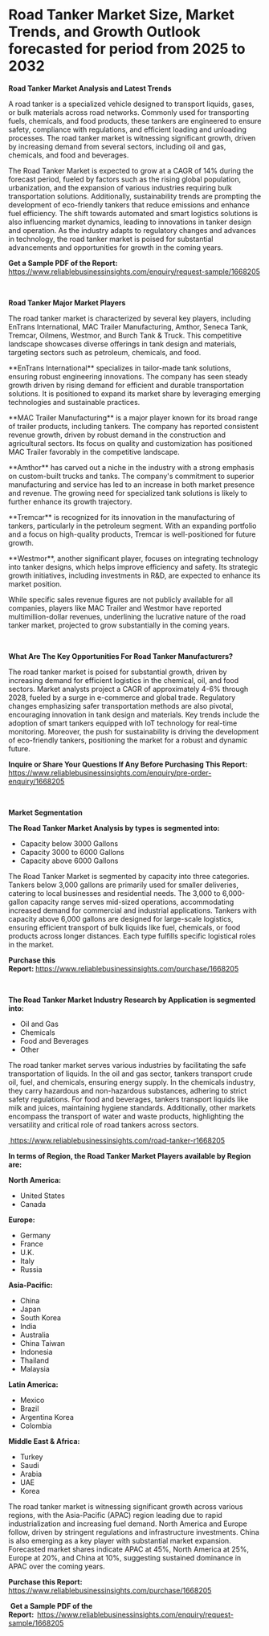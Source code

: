 <p><h1>Road Tanker Market Size, Market Trends, and Growth Outlook forecasted for period from 2025 to 2032</h1></p><p><strong>Road Tanker Market Analysis and Latest Trends</strong></p>
<p><p>A road tanker is a specialized vehicle designed to transport liquids, gases, or bulk materials across road networks. Commonly used for transporting fuels, chemicals, and food products, these tankers are engineered to ensure safety, compliance with regulations, and efficient loading and unloading processes. The road tanker market is witnessing significant growth, driven by increasing demand from several sectors, including oil and gas, chemicals, and food and beverages. </p><p>The Road Tanker Market is expected to grow at a CAGR of 14% during the forecast period, fueled by factors such as the rising global population, urbanization, and the expansion of various industries requiring bulk transportation solutions. Additionally, sustainability trends are prompting the development of eco-friendly tankers that reduce emissions and enhance fuel efficiency. The shift towards automated and smart logistics solutions is also influencing market dynamics, leading to innovations in tanker design and operation. As the industry adapts to regulatory changes and advances in technology, the road tanker market is poised for substantial advancements and opportunities for growth in the coming years.</p></p>
<p><strong>Get a Sample PDF of the Report:&nbsp;</strong> <a href="https://www.reliablebusinessinsights.com/enquiry/request-sample/1668205?utm_campaign=3176&utm_medium=2&utm_source=Github&utm_content=ia&utm_term=17042025&utm_id=road-tanker">https://www.reliablebusinessinsights.com/enquiry/request-sample/1668205</a></p>
<p>&nbsp;</p>
<p><strong>Road Tanker Major Market Players</strong></p>
<p><p>The road tanker market is characterized by several key players, including EnTrans International, MAC Trailer Manufacturing, Amthor, Seneca Tank, Tremcar, Oilmens, Westmor, and Burch Tank & Truck. This competitive landscape showcases diverse offerings in tank design and materials, targeting sectors such as petroleum, chemicals, and food.</p><p>**EnTrans International** specializes in tailor-made tank solutions, ensuring robust engineering innovations. The company has seen steady growth driven by rising demand for efficient and durable transportation solutions. It is positioned to expand its market share by leveraging emerging technologies and sustainable practices.</p><p>**MAC Trailer Manufacturing** is a major player known for its broad range of trailer products, including tankers. The company has reported consistent revenue growth, driven by robust demand in the construction and agricultural sectors. Its focus on quality and customization has positioned MAC Trailer favorably in the competitive landscape.</p><p>**Amthor** has carved out a niche in the industry with a strong emphasis on custom-built trucks and tanks. The company's commitment to superior manufacturing and service has led to an increase in both market presence and revenue. The growing need for specialized tank solutions is likely to further enhance its growth trajectory.</p><p>**Tremcar** is recognized for its innovation in the manufacturing of tankers, particularly in the petroleum segment. With an expanding portfolio and a focus on high-quality products, Tremcar is well-positioned for future growth.</p><p>**Westmor**, another significant player, focuses on integrating technology into tanker designs, which helps improve efficiency and safety. Its strategic growth initiatives, including investments in R&D, are expected to enhance its market position.</p><p>While specific sales revenue figures are not publicly available for all companies, players like MAC Trailer and Westmor have reported multimillion-dollar revenues, underlining the lucrative nature of the road tanker market, projected to grow substantially in the coming years.</p></p>
<p>&nbsp;</p>
<p><strong>What Are The Key Opportunities For Road Tanker Manufacturers?</strong></p>
<p><p>The road tanker market is poised for substantial growth, driven by increasing demand for efficient logistics in the chemical, oil, and food sectors. Market analysts project a CAGR of approximately 4-6% through 2028, fueled by a surge in e-commerce and global trade. Regulatory changes emphasizing safer transportation methods are also pivotal, encouraging innovation in tank design and materials. Key trends include the adoption of smart tankers equipped with IoT technology for real-time monitoring. Moreover, the push for sustainability is driving the development of eco-friendly tankers, positioning the market for a robust and dynamic future.</p></p>
<p><strong>Inquire or Share Your Questions If Any Before Purchasing This Report:</strong> <a href="https://www.reliablebusinessinsights.com/enquiry/pre-order-enquiry/1668205?utm_campaign=3176&utm_medium=2&utm_source=Github&utm_content=ia&utm_term=17042025&utm_id=road-tanker">https://www.reliablebusinessinsights.com/enquiry/pre-order-enquiry/1668205</a></p>
<p>&nbsp;</p>
<p><strong>Market Segmentation</strong></p>
<p><strong>The Road Tanker Market Analysis by types is segmented into:</strong></p>
<p><ul><li>Capacity below 3000 Gallons</li><li>Capacity 3000 to 6000 Gallons</li><li>Capacity above 6000 Gallons</li></ul></p>
<p><p>The Road Tanker Market is segmented by capacity into three categories. Tankers below 3,000 gallons are primarily used for smaller deliveries, catering to local businesses and residential needs. The 3,000 to 6,000-gallon capacity range serves mid-sized operations, accommodating increased demand for commercial and industrial applications. Tankers with capacity above 6,000 gallons are designed for large-scale logistics, ensuring efficient transport of bulk liquids like fuel, chemicals, or food products across longer distances. Each type fulfills specific logistical roles in the market.</p></p>
<p><strong>Purchase this Report:&nbsp;</strong><a href="https://www.reliablebusinessinsights.com/purchase/1668205?utm_campaign=3176&utm_medium=2&utm_source=Github&utm_content=ia&utm_term=17042025&utm_id=road-tanker">https://www.reliablebusinessinsights.com/purchase/1668205</a></p>
<p>&nbsp;</p>
<p><strong>The Road Tanker Market Industry Research by Application is segmented into:</strong></p>
<p><ul><li>Oil and Gas</li><li>Chemicals</li><li>Food and Beverages</li><li>Other</li></ul></p>
<p><p>The road tanker market serves various industries by facilitating the safe transportation of liquids. In the oil and gas sector, tankers transport crude oil, fuel, and chemicals, ensuring energy supply. In the chemicals industry, they carry hazardous and non-hazardous substances, adhering to strict safety regulations. For food and beverages, tankers transport liquids like milk and juices, maintaining hygiene standards. Additionally, other markets encompass the transport of water and waste products, highlighting the versatility and critical role of road tankers across sectors.</p></p>
<p><a href="https://www.reliablebusinessinsights.com/road-tanker-r1668205?utm_campaign=3176&utm_medium=2&utm_source=Github&utm_content=ia&utm_term=17042025&utm_id=road-tanker">&nbsp;https://www.reliablebusinessinsights.com/road-tanker-r1668205</a></p>
<p><strong>In terms of Region, the Road Tanker Market Players available by Region are:</strong></p>
<p>
    <p> <strong> North America: </strong>
        <ul>
            <li>United States</li>
            <li>Canada</li>
        </ul>
        </p> 
    <p> <strong> Europe: </strong>
        <ul>
            <li>Germany</li>
            <li>France</li>
            <li>U.K.</li>
            <li>Italy</li>
            <li>Russia</li>
        </ul>
        </p> 
    <p> <strong> Asia-Pacific: </strong>
        <ul>
            <li>China</li>
            <li>Japan</li>
            <li>South Korea</li>
            <li>India</li>
            <li>Australia</li>
            <li>China Taiwan</li>
            <li>Indonesia</li>
            <li>Thailand</li>
            <li>Malaysia</li>
        </ul>
        </p> 
    <p> <strong> Latin America: </strong>
        <ul>
            <li>Mexico</li>
            <li>Brazil</li>
            <li>Argentina Korea</li>
            <li>Colombia</li>
        </ul>
        </p> 
    <p> <strong> Middle East & Africa: </strong>
        <ul>
            <li>Turkey</li>
            <li>Saudi</li>
            <li>Arabia</li>
            <li>UAE</li>
            <li>Korea</li>
        </ul>
    </p>
    </p>
<p><p>The road tanker market is witnessing significant growth across various regions, with the Asia-Pacific (APAC) region leading due to rapid industrialization and increasing fuel demand. North America and Europe follow, driven by stringent regulations and infrastructure investments. China is also emerging as a key player with substantial market expansion. Forecasted market shares indicate APAC at 45%, North America at 25%, Europe at 20%, and China at 10%, suggesting sustained dominance in APAC over the coming years.</p></p>
<p><strong>Purchase this Report: </strong><a href="https://www.reliablebusinessinsights.com/purchase/1668205?utm_campaign=3176&utm_medium=2&utm_source=Github&utm_content=ia&utm_term=17042025&utm_id=road-tanker">https://www.reliablebusinessinsights.com/purchase/1668205</a></p>
<p>&nbsp;<strong>Get a Sample PDF of the Report:&nbsp;&nbsp;</strong><a href="https://www.reliablebusinessinsights.com/enquiry/request-sample/1668205?utm_campaign=3176&utm_medium=2&utm_source=Github&utm_content=ia&utm_term=17042025&utm_id=road-tanker">https://www.reliablebusinessinsights.com/enquiry/request-sample/1668205</a></p>
<p><strong></strong></p>
<p><p></p><p></p><p></p></p>